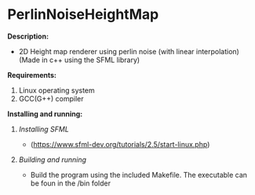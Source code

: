 # PerlinNoiseHeightMap

**Description:**
  - 2D Height map renderer using perlin noise (with linear interpolation) (Made in c++ using the SFML library)
  
**Requirements:**
  1. Linux operating system
  2. GCC(G++) compiler

**Installing and running:**
  1. *Installing SFML*
      - (https://www.sfml-dev.org/tutorials/2.5/start-linux.php)
      
  2. *Building and running*
      - Build the program using the included Makefile. The executable can be foun in the /bin folder
